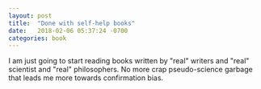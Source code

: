 ```yaml
---
layout: post
title:  "Done with self-help books"
date:   2018-02-06 05:37:24 -0700
categories: book
---
```


I am just going to start reading books written by "real" writers and "real" scientist and "real" philosophers. No more crap pseudo-science garbage that leads me more towards confirmation bias.